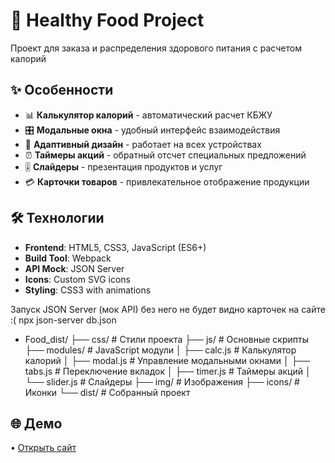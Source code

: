 # 🥗 Healthy Food Project

Проект для заказа и распределения здорового питания с расчетом калорий

## ✨ Особенности

- 📊 **Калькулятор калорий** - автоматический расчет КБЖУ
- 🎛️ **Модальные окна** - удобный интерфейс взаимодействия
- 📱 **Адаптивный дизайн** - работает на всех устройствах
- ⏰ **Таймеры акций** - обратный отсчет специальных предложений
- 🎚️ **Слайдеры** - презентация продуктов и услуг
- 💳 **Карточки товаров** - привлекательное отображение продукции

## 🛠️ Технологии

- **Frontend**: HTML5, CSS3, JavaScript (ES6+)
- **Build Tool**: Webpack
- **API Mock**: JSON Server
- **Icons**: Custom SVG icons
- **Styling**: CSS3 with animations

Запуск JSON Server (мок API) без него не будет видно карточек на сайте :(
npx json-server db.json


- Food_dist/
├── css/           # Стили проекта
├── js/            # Основные скрипты
├── modules/       # JavaScript модули
│   ├── calc.js    # Калькулятор калорий
│   ├── modal.js   # Управление модальными окнами
│   ├── tabs.js    # Переключение вкладок
│   ├── timer.js   # Таймеры акций
│   └── slider.js  # Слайдеры
├── img/           # Изображения
├── icons/         # Иконки
└── dist/          # Собранный проект

## 🌐 Демо  
• [Открыть сайт](https://kodahere.github.io/HealthyFoodProject)

